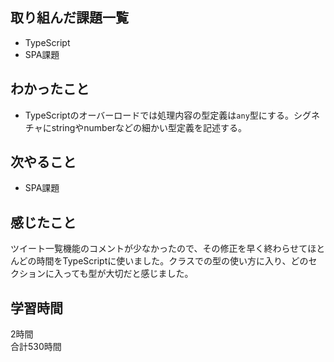## 取り組んだ課題一覧
- TypeScript
- SPA課題

## わかったこと
- TypeScriptのオーバーロードでは処理内容の型定義は``any``型にする。シグネチャにstringやnumberなどの細かい型定義を記述する。

## 次やること
- SPA課題

## 感じたこと
ツイート一覧機能のコメントが少なかったので、その修正を早く終わらせてほとんどの時間をTypeScriptに使いました。クラスでの型の使い方に入り、どのセクションに入っても型が大切だと感じました。

## 学習時間
2時間<br />
合計530時間